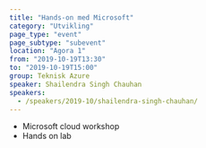 ```yaml
---
title: "Hands-on med Microsoft"
category: "Utvikling"
page_type: "event"
page_subtype: "subevent"
location: "Agora 1"
from: "2019-10-19T13:30"
to: "2019-10-19T15:00"
group: Teknisk Azure
speaker: Shailendra Singh Chauhan
speakers:
  - /speakers/2019-10/shailendra-singh-chauhan/
---
```


- Microsoft cloud workshop
 - Hands on lab
